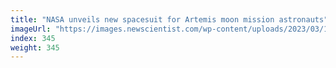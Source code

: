 ```yaml
---
title: "NASA unveils new spacesuit for Artemis moon mission astronauts"
imageUrl: "https://images.newscientist.com/wp-content/uploads/2023/03/15163442/SEI_148394900.jpg?width=600"
index: 345
weight: 345
---
```

